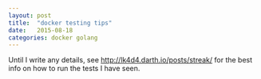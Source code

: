 ```yaml
---
layout: post
title:  "docker testing tips"
date:   2015-08-18 
categories: docker golang
---
```


Until I write any details, see http://lk4d4.darth.io/posts/streak/ for the best info on how to run the tests I have seen.